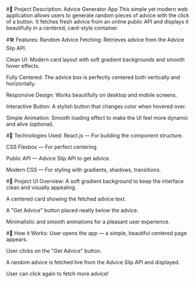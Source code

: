 #📄 Project Description:
Advice Generator App
This simple yet modern web application allows users to generate random pieces of advice with the click of a button. It fetches fresh advice from an online public API and displays it beautifully in a centered, card-style container.

#🛠️ Features:
Random Advice Fetching: Retrieves advice from the Advice Slip API.

Clean UI: Modern card layout with soft gradient backgrounds and smooth hover effects.

Fully Centered: The advice box is perfectly centered both vertically and horizontally.

Responsive Design: Works beautifully on desktop and mobile screens.

Interactive Button: A stylish button that changes color when hovered over.

Simple Animation: Smooth loading effect to make the UI feel more dynamic and alive (optional).

#🧩 Technologies Used:
React.js — For building the component structure.

CSS Flexbox — For perfect centering.

Public API — Advice Slip API to get advice.

Modern CSS — For styling with gradients, shadows, transitions.

#📸 Project UI Overview:
A soft gradient background to keep the interface clean and visually appealing.

A centered card showing the fetched advice text.

A "Get Advice" button placed neatly below the advice.

Minimalistic and smooth animations for a pleasant user experience.

#📢 How it Works:
User opens the app — a simple, beautiful centered page appears.

User clicks on the "Get Advice" button.

A random advice is fetched live from the Advice Slip API and displayed.

User can click again to fetch more advice!
